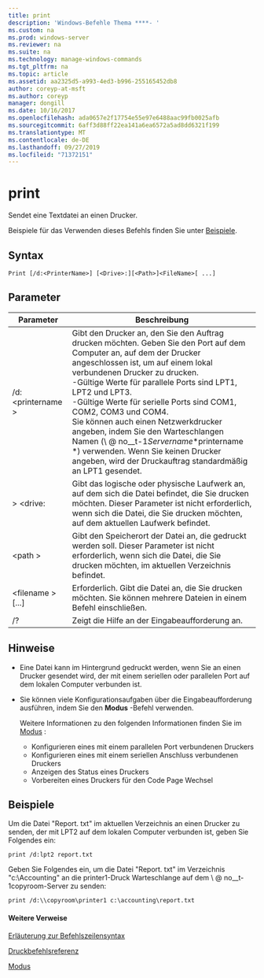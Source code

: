 ```yaml
---
title: print
description: 'Windows-Befehle Thema ****- '
ms.custom: na
ms.prod: windows-server
ms.reviewer: na
ms.suite: na
ms.technology: manage-windows-commands
ms.tgt_pltfrm: na
ms.topic: article
ms.assetid: aa2325d5-a993-4ed3-b996-255165452db8
author: coreyp-at-msft
ms.author: coreyp
manager: dongill
ms.date: 10/16/2017
ms.openlocfilehash: ada0657e2f17754e55e97e6488aac99fb0025afb
ms.sourcegitcommit: 6aff3d88ff22ea141a6ea6572a5ad8dd6321f199
ms.translationtype: MT
ms.contentlocale: de-DE
ms.lasthandoff: 09/27/2019
ms.locfileid: "71372151"
---
```

# <a name="print"></a>print



Sendet eine Textdatei an einen Drucker.

Beispiele für das Verwenden dieses Befehls finden Sie unter [Beispiele](#BKMK_examples).

## <a name="syntax"></a>Syntax

```
Print [/d:<PrinterName>] [<Drive>:][<Path>]<FileName>[ ...]
```

## <a name="parameters"></a>Parameter

|Parameter|Beschreibung|
|---------|-----------|
|/d: \<printername >|Gibt den Drucker an, den Sie den Auftrag drucken möchten. Geben Sie den Port auf dem Computer an, auf dem der Drucker angeschlossen ist, um auf einem lokal verbundenen Drucker zu drucken.</br>-Gültige Werte für parallele Ports sind LPT1, LPT2 und LPT3.</br>-Gültige Werte für serielle Ports sind COM1, COM2, COM3 und COM4.</br>Sie können auch einen Netzwerkdrucker angeben, indem Sie den Warteschlangen Namen (\\ @ no__t-1*Servername*\*printername *) verwenden. Wenn Sie keinen Drucker angeben, wird der Druckauftrag standardmäßig an LPT1 gesendet.|
|> \<drive:|Gibt das logische oder physische Laufwerk an, auf dem sich die Datei befindet, die Sie drucken möchten. Dieser Parameter ist nicht erforderlich, wenn sich die Datei, die Sie drucken möchten, auf dem aktuellen Laufwerk befindet.|
|\<path >|Gibt den Speicherort der Datei an, die gedruckt werden soll. Dieser Parameter ist nicht erforderlich, wenn sich die Datei, die Sie drucken möchten, im aktuellen Verzeichnis befindet.|
|\<filename > [...]|Erforderlich. Gibt die Datei an, die Sie drucken möchten. Sie können mehrere Dateien in einem Befehl einschließen.|
|/?|Zeigt die Hilfe an der Eingabeaufforderung an.|

## <a name="remarks"></a>Hinweise

-   Eine Datei kann im Hintergrund gedruckt werden, wenn Sie an einen Drucker gesendet wird, der mit einem seriellen oder parallelen Port auf dem lokalen Computer verbunden ist.
-   Sie können viele Konfigurationsaufgaben über die Eingabeaufforderung ausführen, indem Sie den **Modus** -Befehl verwenden.

    Weitere Informationen zu den folgenden Informationen finden Sie im [Modus](mode.md) :  
    -   Konfigurieren eines mit einem parallelen Port verbundenen Druckers
    -   Konfigurieren eines mit einem seriellen Anschluss verbundenen Druckers
    -   Anzeigen des Status eines Druckers
    -   Vorbereiten eines Druckers für den Code Page Wechsel

## <a name="BKMK_examples"></a>Beispiele

Um die Datei "Report. txt" im aktuellen Verzeichnis an einen Drucker zu senden, der mit LPT2 auf dem lokalen Computer verbunden ist, geben Sie Folgendes ein:
```
print /d:lpt2 report.txt
```
Geben Sie Folgendes ein, um die Datei "Report. txt" im Verzeichnis "c:\Accounting" an die printer1-Druck Warteschlange auf dem \\ @ no__t-1copyroom-Server zu senden:
```
print /d:\\copyroom\printer1 c:\accounting\report.txt 
```

#### <a name="additional-references"></a>Weitere Verweise

[Erläuterung zur Befehlszeilensyntax](command-line-syntax-key.md)

[Druckbefehlsreferenz](print-command-reference.md)

[Modus](mode.md)
